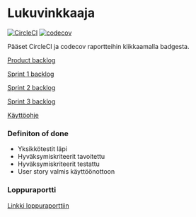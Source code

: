 # Lukuvinkkaaja

[![CircleCI](https://circleci.com/gh/viltas/Lukuvinkkaaja.svg?style=svg)](https://circleci.com/gh/viltas/Lukuvinkkaaja)
[![codecov](https://codecov.io/gh/viltas/Lukuvinkkaaja/branch/master/graph/badge.svg)](https://codecov.io/gh/viltas/Lukuvinkkaaja)

Pääset CircleCI ja codecov raportteihin klikkaamalla badgesta.

[Product backlog](https://docs.google.com/spreadsheets/d/17zqqd2wPArIKMw3Wm-k6DfoM1ncO3UR-O7FUI1Gt5VA/edit#gid=1)

[Sprint 1 backlog](https://docs.google.com/spreadsheets/d/17zqqd2wPArIKMw3Wm-k6DfoM1ncO3UR-O7FUI1Gt5VA/edit#gid=8)

[Sprint 2 backlog](https://docs.google.com/spreadsheets/d/17zqqd2wPArIKMw3Wm-k6DfoM1ncO3UR-O7FUI1Gt5VA/edit#gid=965307742)

[Sprint 3 backlog](https://docs.google.com/spreadsheets/d/17zqqd2wPArIKMw3Wm-k6DfoM1ncO3UR-O7FUI1Gt5VA/edit#gid=1662005016)

[Käyttöohje](https://github.com/viltas/Lukuvinkkaaja/blob/master/dokumentaatio/kayttoohje.md)

### Definiton of done

- Yksikkötestit läpi
- Hyväksymiskriteerit tavoitettu
- Hyväksymiskriteerit testattu
- User story valmis käyttöönottoon


### Loppuraportti

[Linkki loppuraporttiin](https://docs.google.com/document/d/1HVPo8gYec4ZLKI9nAy72fRnOHkw1LQLe7XXDSsLeh9g/edit?usp=sharing)
